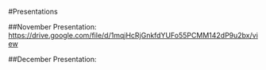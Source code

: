 #Presentations

##November Presentation:
https://drive.google.com/file/d/1mqjHcRjGnkfdYUFo55PCMM142dP9u2bx/view

##December Presentation:
